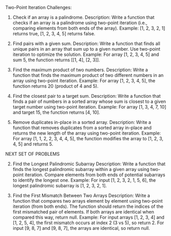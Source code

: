 Two-Point Iteration Challenges:

1. Check if an array is a palindrome.
Description: Write a function that checks if an array is a palindrome using two-point iteration (i.e., comparing elements from both ends of the array).
Example: [1, 2, 3, 2, 1] returns true, [1, 2, 3, 4, 5] returns false.

2. Find pairs with a given sum.
Description: Write a function that finds all unique pairs in an array that sum up to a given number. Use two-point iteration to optimize the solution.
Example: For array [1, 2, 3, 4, 5] and sum 5, the function returns [[1, 4], [2, 3]].

3. Find the maximum product of two numbers.
Description: Write a function that finds the maximum product of two different numbers in an array using two-point iteration.
Example: For array [1, 2, 3, 4, 5], the function returns 20 (product of 4 and 5).

4. Find the closest pair to a target sum.
Description: Write a function that finds a pair of numbers in a sorted array whose sum is closest to a given target number using two-point iteration.
Example: For array [1, 3, 4, 7, 10] and target 15, the function returns [4, 10].

5. Remove duplicates in-place in a sorted array.
Description: Write a function that removes duplicates from a sorted array in-place and returns the new length of the array using two-point iteration.
Example: For array [1, 1, 2, 2, 3, 4, 4, 5], the function modifies the array to [1, 2, 3, 4, 5] and returns 5.


NEXT SET OF PROBLEMS

2. Find the Longest Palindromic Subarray
Description: Write a function that finds the longest palindromic subarray within a given array using two-point iteration. Compare elements from both ends of potential subarrays to identify the longest one.
Example:
For input [1, 2, 3, 2, 1, 5, 6], the longest palindromic subarray is [1, 2, 3, 2, 1].


3. Find the First Mismatch Between Two Arrays
Description: Write a function that compares two arrays element by element using two-point iteration (from both ends). The function should return the indices of the first mismatched pair of elements. If both arrays are identical when compared this way, return null.
Example:
For input arrays [1, 2, 3, 4] and [1, 2, 5, 4], the first mismatch occurs at index 2 (3 vs 5), so return 2.
For input [9, 8, 7] and [9, 8, 7], the arrays are identical, so return null.